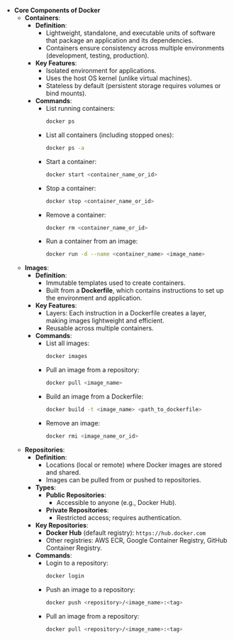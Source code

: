 - **Core Components of Docker**
	- **Containers**:
		- **Definition**:
			- Lightweight, standalone, and executable units of software that package an application and its dependencies.
			- Containers ensure consistency across multiple environments (development, testing, production).
		- **Key Features**:
			- Isolated environment for applications.
			- Uses the host OS kernel (unlike virtual machines).
			- Stateless by default (persistent storage requires volumes or bind mounts).
		- **Commands**:
			- List running containers:
			  ```bash
			  docker ps
			  ```
			- List all containers (including stopped ones):
			  ```bash
			  docker ps -a
			  ```
			- Start a container:
			  ```bash
			  docker start <container_name_or_id>
			  ```
			- Stop a container:
			  ```bash
			  docker stop <container_name_or_id>
			  ```
			- Remove a container:
			  ```bash
			  docker rm <container_name_or_id>
			  ```
			- Run a container from an image:
			  ```bash
			  docker run -d --name <container_name> <image_name>
			  ```
	- **Images**:
		- **Definition**:
			- Immutable templates used to create containers.
			- Built from a **Dockerfile**, which contains instructions to set up the environment and application.
		- **Key Features**:
			- Layers: Each instruction in a Dockerfile creates a layer, making images lightweight and efficient.
			- Reusable across multiple containers.
		- **Commands**:
			- List all images:
			  ```bash
			  docker images
			  ```
			- Pull an image from a repository:
			  ```bash
			  docker pull <image_name>
			  ```
			- Build an image from a Dockerfile:
			  ```bash
			  docker build -t <image_name> <path_to_dockerfile>
			  ```
			- Remove an image:
			  ```bash
			  docker rmi <image_name_or_id>
			  ```
	- **Repositories**:
		- **Definition**:
			- Locations (local or remote) where Docker images are stored and shared.
			- Images can be pulled from or pushed to repositories.
		- **Types**:
			- **Public Repositories**:
				- Accessible to anyone (e.g., Docker Hub).
			- **Private Repositories**:
				- Restricted access; requires authentication.
		- **Key Repositories**:
			- **Docker Hub** (default registry): `https://hub.docker.com`
			- Other registries: AWS ECR, Google Container Registry, GitHub Container Registry.
		- **Commands**:
			- Login to a repository:
			  ```bash
			  docker login
			  ```
			- Push an image to a repository:
			  ```bash
			  docker push <repository>/<image_name>:<tag>
			  ```
			- Pull an image from a repository:
			  ```bash
			  docker pull <repository>/<image_name>:<tag>
			  ```